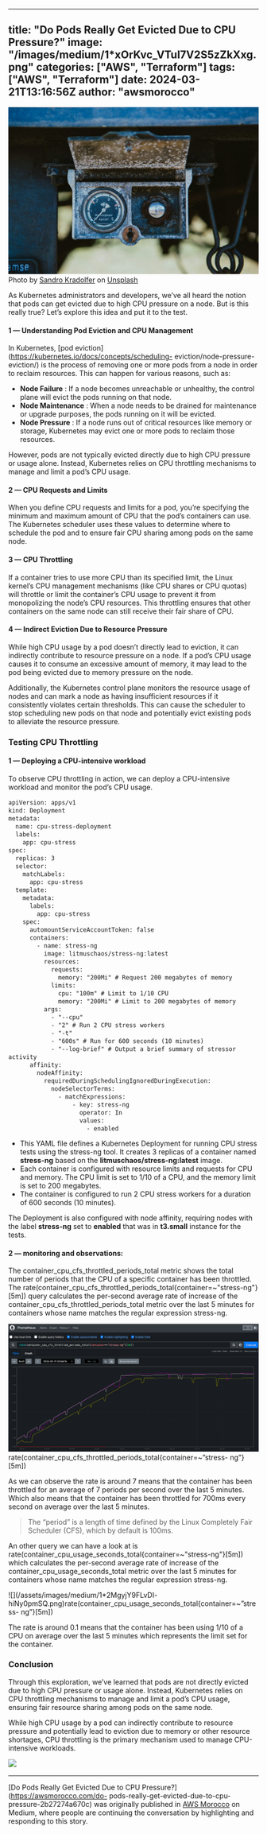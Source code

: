 
---
title: "Do Pods Really Get Evicted Due to CPU Pressure?"
image: "/images/medium/1*xOrKvc_VTuI7V2S5zZkXxg.png"
categories: ["AWS", "Terraform"]
tags: ["AWS", "Terraform"]
date: 2024-03-21T13:16:56Z
author: "awsmorocco"
---

![](/assets/images/medium/0*azkOeYOScWPY-0GM)Photo by [Sandro
Kradolfer](https://unsplash.com/@skradi?utm_source=medium&utm_medium=referral)
on [Unsplash](https://unsplash.com?utm_source=medium&utm_medium=referral)

As Kubernetes administrators and developers, we’ve all heard the notion that
pods can get evicted due to high CPU pressure on a node. But is this really
true? Let’s explore this idea and put it to the test.

#### 1 — Understanding Pod Eviction and CPU Management

In Kubernetes, [pod eviction](https://kubernetes.io/docs/concepts/scheduling-
eviction/node-pressure-eviction/) is the process of removing one or more pods
from a node in order to reclaim resources. This can happen for various
reasons, such as:

  * **Node Failure** : If a node becomes unreachable or unhealthy, the control plane will evict the pods running on that node.
  * **Node Maintenance** : When a node needs to be drained for maintenance or upgrade purposes, the pods running on it will be evicted.
  * **Node Pressure** : If a node runs out of critical resources like memory or storage, Kubernetes may evict one or more pods to reclaim those resources.

However, pods are not typically evicted directly due to high CPU pressure or
usage alone. Instead, Kubernetes relies on CPU throttling mechanisms to manage
and limit a pod’s CPU usage.

#### 2 — CPU Requests and Limits

When you define CPU requests and limits for a pod, you’re specifying the
minimum and maximum amount of CPU that the pod’s containers can use. The
Kubernetes scheduler uses these values to determine where to schedule the pod
and to ensure fair CPU sharing among pods on the same node.

#### 3 — CPU Throttling

If a container tries to use more CPU than its specified limit, the Linux
kernel’s CPU management mechanisms (like CPU shares or CPU quotas) will
throttle or limit the container’s CPU usage to prevent it from monopolizing
the node’s CPU resources. This throttling ensures that other containers on the
same node can still receive their fair share of CPU.

#### 4 — Indirect Eviction Due to Resource Pressure

While high CPU usage by a pod doesn’t directly lead to eviction, it can
indirectly contribute to resource pressure on a node. If a pod’s CPU usage
causes it to consume an excessive amount of memory, it may lead to the pod
being evicted due to memory pressure on the node.

Additionally, the Kubernetes control plane monitors the resource usage of
nodes and can mark a node as having insufficient resources if it consistently
violates certain thresholds. This can cause the scheduler to stop scheduling
new pods on that node and potentially evict existing pods to alleviate the
resource pressure.

### Testing CPU Throttling

#### 1 — Deploying a CPU-intensive workload

To observe CPU throttling in action, we can deploy a CPU-intensive workload
and monitor the pod’s CPU usage.

    
    
    apiVersion: apps/v1  
    kind: Deployment  
    metadata:  
      name: cpu-stress-deployment  
      labels:  
        app: cpu-stress  
    spec:  
      replicas: 3  
      selector:  
        matchLabels:  
          app: cpu-stress  
      template:  
        metadata:  
          labels:  
            app: cpu-stress  
        spec:  
          automountServiceAccountToken: false  
          containers:  
            - name: stress-ng  
              image: litmuschaos/stress-ng:latest  
              resources:  
                requests:  
                  memory: "200Mi" # Request 200 megabytes of memory  
                limits:  
                  cpu: "100m" # Limit to 1/10 CPU  
                  memory: "200Mi" # Limit to 200 megabytes of memory  
              args:  
                - "--cpu"  
                - "2" # Run 2 CPU stress workers  
                - "-t"  
                - "600s" # Run for 600 seconds (10 minutes)  
                - "--log-brief" # Output a brief summary of stressor activity  
          affinity:  
            nodeAffinity:  
              requiredDuringSchedulingIgnoredDuringExecution:  
                nodeSelectorTerms:  
                  - matchExpressions:  
                      - key: stress-ng  
                        operator: In  
                        values:  
                          - enabled

  * This YAML file defines a Kubernetes Deployment for running CPU stress tests using the stress-ng tool. It creates 3 replicas of a container named **stress-ng** based on the **litmuschaos/stress-ng:latest** image.
  * Each container is configured with resource limits and requests for CPU and memory. The CPU limit is set to 1/10 of a CPU, and the memory limit is set to 200 megabytes.
  * The container is configured to run 2 CPU stress workers for a duration of 600 seconds (10 minutes).

The Deployment is also configured with node affinity, requiring nodes with the
label **stress-ng** set to **enabled** that was in **t3.small** instance for
the tests.

#### 2 — monitoring and observations:

The container_cpu_cfs_throttled_periods_total metric shows the total number of
periods that the CPU of a specific container has been throttled. The
rate(container_cpu_cfs_throttled_periods_total{container=~"stress-ng"}[5m])
query calculates the per-second average rate of increase of the
container_cpu_cfs_throttled_periods_total metric over the last 5 minutes for
containers whose name matches the regular expression stress-ng.

![](/assets/images/medium/1*TDBe4noXMJ71k4Ot1NPxYg.png)rate(container_cpu_cfs_throttled_periods_total{container=~”stress-
ng”}[5m])

As we can observe the rate is around 7 means that the container has been
throttled for an average of 7 periods per second over the last 5 minutes.
Which also means that the container has been throttled for 700ms every second
on average over the last 5 minutes.

> The “period” is a length of time defined by the Linux Completely Fair
> Scheduler (CFS), which by default is 100ms.

An other query we can have a look at is
rate(container_cpu_usage_seconds_total{container=~"stress-ng"}[5m]) which
calculates the per-second average rate of increase of the
container_cpu_usage_seconds_total metric over the last 5 minutes for
containers whose name matches the regular expression stress-ng.

![](/assets/images/medium/1*2MgyjY9FLvDI-
hiNy0pmSQ.png)rate(container_cpu_usage_seconds_total{container=~”stress-
ng”}[5m])

The rate is around 0.1 means that the container has been using 1/10 of a CPU
on average over the last 5 minutes which represents the limit set for the
container.

### Conclusion

Through this exploration, we’ve learned that pods are not directly evicted due
to high CPU pressure or usage alone. Instead, Kubernetes relies on CPU
throttling mechanisms to manage and limit a pod’s CPU usage, ensuring fair
resource sharing among pods on the same node.

While high CPU usage by a pod can indirectly contribute to resource pressure
and potentially lead to eviction due to memory or other resource shortages,
CPU throttling is the primary mechanism used to manage CPU-intensive
workloads.

![](/assets/images/medium/stat?event=post.clientViewed&referrerSource=full_rss&postId=2b27274a670c)

* * *

[Do Pods Really Get Evicted Due to CPU Pressure?](https://awsmorocco.com/do-
pods-really-get-evicted-due-to-cpu-pressure-2b27274a670c) was originally
published in [AWS Morocco](https://awsmorocco.com) on Medium, where people are
continuing the conversation by highlighting and responding to this story.

